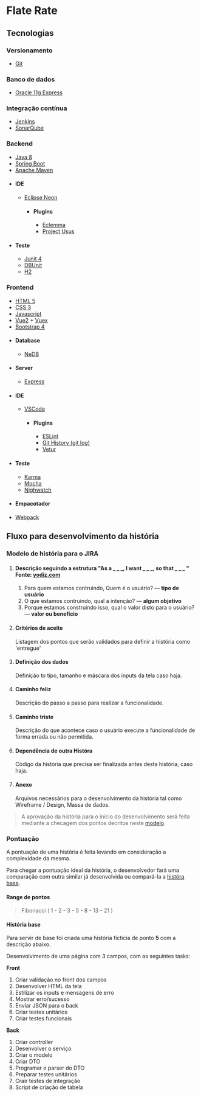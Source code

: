 # Flate Rate

## Tecnologias

### Versionamento
- [Git](https://git-scm.com/)

### Banco de dados
- [Oracle 11g Express](http://www.oracle.com/technetwork/database/database-technologies/express-edition/overview/index.html)

### Integração contínua
- [Jenkins](https://jenkins.io/)
- [SonarQube](https://www.sonarqube.org/)

### Backend
- [Java 8](http://www.oracle.com/technetwork/java/javase/downloads/jdk8-downloads-2133151.html)
- [Spring Boot](https://projects.spring.io/spring-boot/)
- [Apache Maven](https://maven.apache.org/index.html)
- #### IDE
  - [Eclipse Neon](http://www.eclipse.org/neon/)
      - #### Plugins
          - [Eclemma](http://www.eclemma.org/)
          - [Project Usus](http://www.projectusus.org/)
- #### Teste
  - [Junit 4](http://junit.org/junit4/)
  - [DBUnit](http://dbunit.sourceforge.net/)
  - [H2](http://www.h2database.com/html/main.html)
  
### Frontend
- [HTML 5](https://developer.mozilla.org/en-US/docs/Web/Guide/HTML/HTML5)
- [CSS 3](https://developer.mozilla.org/en/docs/Web/CSS/CSS3)
- [Javascript](https://developer.mozilla.org/en-US/docs/Web/JavaScript)
- [Vue2](https://vuejs.org/) + [Vuex](https://vuex.vuejs.org/en/)
- [Bootstrap 4](https://v4-alpha.getbootstrap.com/)
- #### Database
  - [NeDB](https://www.mongodb.com/blog/post/nedb-a-lightweight-javascript-database-using)
- #### Server
  - [Express](http://expressjs.com/pt-br/)
- #### IDE
  - [VSCode](https://code.visualstudio.com/)
    - #### Plugins
      - [ESLint](https://marketplace.visualstudio.com/items?itemName=dbaeumer.vscode-eslint)
      - [Git History (git log)](https://marketplace.visualstudio.com/items?itemName=donjayamanne.githistory)
      - [Vetur](https://marketplace.visualstudio.com/items?itemName=octref.vetur)
- #### Teste
  - [Karma](https://karma-runner.github.io/1.0/index.html)
  - [Mocha](https://mochajs.org/)
  - [Nighwatch](http://nightwatchjs.org/)
-  #### Empacotador
  - [Webpack](https://webpack.github.io/)


## Fluxo para desenvolvimento da história

### Modelo de história para o JIRA

1. #### Descrição seguindo a estrutura "As a _ _ _, I want _ _ _, so that _ _ _ " Fonte: [yodiz.com](http://www.yodiz.com/blog/writing-user-stories-examples-and-templates-in-agile-methodologies/)
      1. Para quem estamos contruindo, Quem é o usuário? — **tipo de usuário**
      1. O que estamos contruindo, qual a intenção? — **algum objetivo**
      1. Porque estamos construindo isso, qual o valor disto para o usuário? — **valor ou benefício**
1. #### Critérios de aceite
    Listagem dos pontos que serão validados para definir a história como 'entregue'
1. #### Definição dos dados
    Definição to tipo, tamanho e máscara dos inputs da tela caso haja.
1. #### Caminho feliz
    Descrição do passo a passo para realizar a funcionalidade.
1. #### Caminho triste
    Descrição do que acontece caso o usuário execute a funcionalidade de forma errada ou não permitida.
1. #### Dependência de outra Históra
    Código da história que precisa ser finalizada antes desta história, caso haja.
1. #### Anexo
    Arquivos necessários para o desenvolvimento da história tal como Wireframe / Design, Massa de dados.

> A aprovação da história para o início do desenvolvimento será feita mediante a checagem dos pontos decritos neste [modelo](#-modelo-de-história-para-o-jira).


### Pontuação

A pontuação de uma história é feita levando em consideração a complexidade da mesma.

Para chegar a pontuação ideal da história, o desenvolvedor fará uma comparação com outra similar já desenvolvida ou compará-la a [históra base](#-história-base).


#### Range de pontos

> Fibonacci ( 1 - 2 - 3 - 5 - 8 - 13 - 21 )

#### História base

Para servir de base foi criada uma história fictícia de ponto **5** com a descrição abaixo.

Desenvolvimento de uma página com 3 campos, com as seguintes tasks:

**Front**

1. Criar validação no front dos campos
1. Desenvolver HTML da tela
1. Estilizar os inputs e mensagens de erro
1. Mostrar erro/sucesso
1. Enviar JSON para o back
1. Criar testes unitários
1. Criar testes funcionais

**Back**

1. Criar controller
1. Desenvolver o serviço
1. Criar o modelo
1. Criar DTO
1. Programar o parser do DTO
1. Preparar testes unitários
1. Crair testes de integração
1. Script de criação de tabela
